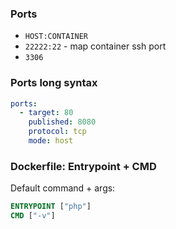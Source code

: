 ### Ports
- `HOST:CONTAINER`
- `22222:22` - map container ssh port
- `3306`

### Ports long syntax
```yml
ports:
  - target: 80
    published: 8080
    protocol: tcp
    mode: host
```

### Dockerfile: Entrypoint + CMD
Default command + args:
```Dockerfile
ENTRYPOINT ["php"]
CMD ["-v"]
```
